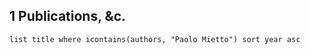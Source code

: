 
## 1 Publications, &c.
```dataview
list title where icontains(authors, "Paolo Mietto") sort year asc
```